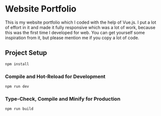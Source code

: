# Website Portfolio

This is my website portfolio which I coded with the help of Vue.js. I put a lot of effort in it and made it fully responsive which was a lot of work, because this was the first time I developed for web. You can get yourself some inspiration from it, but please mention me if you copy a lot of code.

## Project Setup

```sh
npm install
```

### Compile and Hot-Reload for Development

```sh
npm run dev
```

### Type-Check, Compile and Minify for Production

```sh
npm run build
```
